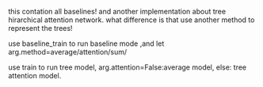 this contation all baselines!
and another implementation about tree hirarchical attention network. what difference is that use another method to represent the trees!

use baseline_train to run baseline mode ,and let arg.method=average/attention/sum/

use train to run tree model, arg.attention=False:average model, else: tree attention model.

